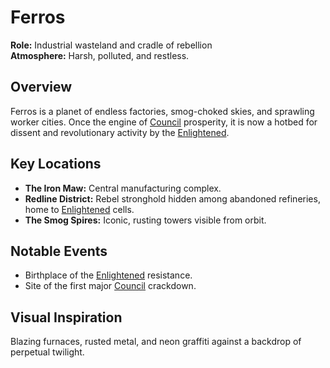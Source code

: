 # Ferros

**Role:** Industrial wasteland and cradle of rebellion  
**Atmosphere:** Harsh, polluted, and restless.

## Overview
Ferros is a planet of endless factories, smog-choked skies, and sprawling worker cities. Once the engine of [Council](/docs/factions/council.md) prosperity, it is now a hotbed for dissent and revolutionary activity by the [Enlightened](/docs/factions/enlightened.md).

## Key Locations
- **The Iron Maw:** Central manufacturing complex.
- **Redline District:** Rebel stronghold hidden among abandoned refineries, home to [Enlightened](/docs/factions/enlightened.md) cells.
- **The Smog Spires:** Iconic, rusting towers visible from orbit.

## Notable Events
- Birthplace of the [Enlightened](/docs/factions/enlightened.md) resistance.
- Site of the first major [Council](/docs/factions/council.md) crackdown.

## Visual Inspiration
Blazing furnaces, rusted metal, and neon graffiti against a backdrop of perpetual twilight.